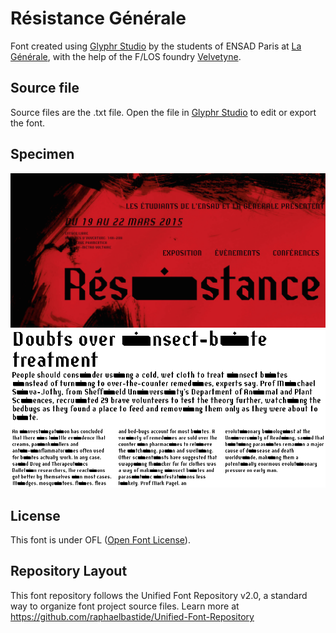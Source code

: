 # Résistance Générale

Font created using [Glyphr Studio](http://glyphrstudio.com/) by the students of ENSAD Paris at [La Générale](http://www.lagenerale.fr/), with the help of the F/LOS foundry [Velvetyne](http://velvetyne.fr/).

## Source file

Source files are the .txt file. Open the file in [Glyphr Studio](http://glyphrstudio.com/) to edit or export the font.

## Specimen

![Specimen image](documentation/images/01.png)
![Specimen image](documentation/images/specimen.png)

## License

This font is under OFL ([Open Font License](http://scripts.sil.org/cms/scripts/page.php?site_id=nrsi&id=OFL)).

## Repository Layout

This font repository follows the Unified Font Repository v2.0, 
a standard way to organize font project source files. Learn more at 
https://github.com/raphaelbastide/Unified-Font-Repository
